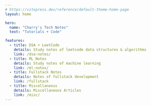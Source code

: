 ```yaml
---
# https://vitepress.dev/reference/default-theme-home-page
layout: home

hero:
  name: "Charry's Tech Notes"
  text: "Tutorials + Code"

features:
  - title: DSA + LeetCode
    details: Study notes of leetcode data structures & algorithms
    link: /dsa-notes/
  - title: ML Notes
    details: Study notes of machine learning
    link: /ml-notes/
  - title: Fullstack Notes
    details: Notes of fullstack development
    link: /fullstack
  - title: Miscellaneous
    details: Miscellaneous Articles
    link: /misc/
---
```


